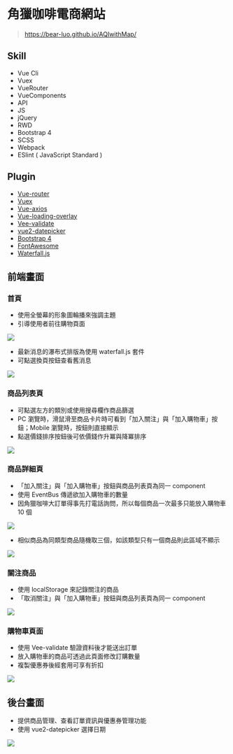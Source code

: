 # 角獵咖啡電商網站
> https://bear-luo.github.io/AQIwithMap/

## Skill
* Vue Cli
* Vuex
* VueRouter
* VueComponents
* API
* JS
* jQuery
* RWD
* Bootstrap 4
* SCSS
* Webpack
* ESlint ( JavaScript Standard )

## Plugin
* [Vue-router](https://github.com/vuejs/vue-router#readme)
* [Vuex](https://vuex.vuejs.org/zh/guide/)
* [Vue-axios](https://www.npmjs.com/package/vue-axios)
* [Vue-loading-overlay](https://github.com/ankurk91/vue-loading-overlay)
* [Vee-validate](https://github.com/baianat/vee-validate)
* [vue2-datepicker](https://github.com/mengxiong10/vue2-datepicker)
* [Bootstrap 4](https://getbootstrap.com/)
* [FontAwesome](https://fontawesome.com/)
* [Waterfall.js](http://raphamorim.io/waterfall.js/)

## 前端畫面
### 首頁
* 使用全螢幕的形象圖輪播來強調主題
* 引導使用者前往購物頁面

![](https://user-images.githubusercontent.com/61472045/89060646-f0b1e680-d395-11ea-99de-fe3182350baf.png)

* 最新消息的瀑布式排版為使用 waterfall.js 套件
* 可點選換頁按鈕查看舊消息

![](https://user-images.githubusercontent.com/61472045/89059539-f4dd0480-d393-11ea-86fc-c3bde541f152.png)


### 商品列表頁
* 可點選左方的類別或使用搜尋欄作商品篩選
* PC 瀏覽時，滑鼠滑至商品卡片時可看到「加入關注」與「加入購物車」按鈕；Mobile 瀏覽時，按鈕則直接顯示
* 點選價錢排序按鈕後可依價錢作升冪與降冪排序

![](https://user-images.githubusercontent.com/61472045/89060871-5605d780-d396-11ea-9ce8-f990653c2c72.png)


### 商品詳細頁
* 「加入關注」與「加入購物車」按鈕與商品列表頁為同一 component
* 使用 EventBus 傳遞欲加入購物車的數量
* 因角獵咖啡大訂單得事先打電話詢問，所以每個商品一次最多只能放入購物車 10 個

![](https://user-images.githubusercontent.com/61472045/89063890-8d2ab780-d39b-11ea-9174-9a8154d57cac.png)

* 相似商品為同類型商品隨機取三個，如該類型只有一個商品則此區域不顯示

![](https://user-images.githubusercontent.com/61472045/89064604-df200d00-d39c-11ea-9544-629b0237eb51.png)


### 關注商品
* 使用 localStorage 來記錄關注的商品
* 「取消關注」與「加入購物車」按鈕與商品列表頁為同一 component

![](https://user-images.githubusercontent.com/61472045/89064934-6ff6e880-d39d-11ea-9035-e39096748100.png)


### 購物車頁面
* 使用 Vee-validate 驗證資料後才能送出訂單
* 放入購物車的商品可透過此頁面修改訂購數量
* 複製優惠券後經套用可享有折扣

![](https://user-images.githubusercontent.com/61472045/89065237-de3bab00-d39d-11ea-86a0-2100d6e83e55.png)


## 後台畫面
* 提供商品管理、查看訂單資訊與優惠券管理功能
* 使用 vue2-datepicker 選擇日期

![](https://user-images.githubusercontent.com/61472045/89065839-fc55db00-d39e-11ea-82a2-24e4e9844bfb.png)
